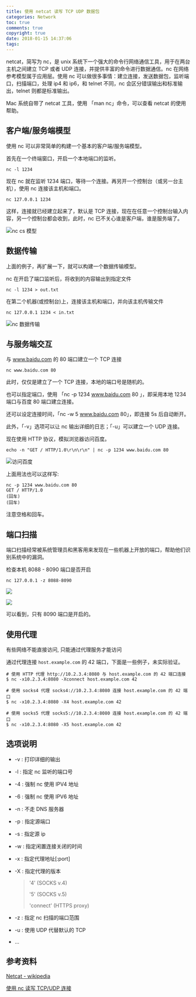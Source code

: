 ```yaml
---
title: 使用 netcat 读写 TCP UDP 数据包
categories: Network
toc: true
comments: true
copyright: true
date: 2018-01-15 14:37:06
tags:
---
```


netcat，简写为 nc，是 unix 系统下一个强大的命令行网络通信工具，用于在两台主机之间建立 TCP 或者 UDP 连接，并提供丰富的命令进行数据通信。nc 在网络参考模型属于应用层。使用 nc 可以做很多事情：建立连接，发送数据包，监听端口，扫描端口，处理 ip4 和 ip6，和 telnet 不同，nc 会区分错误输出和标准输出，telnet 则都是标准输出。

<!--more-->

Mac 系统自带了 netcat 工具，使用 「man nc」命令，可以查看 netcat 的使用帮助。



## 客户端/服务端模型

使用 nc 可以非常简单的构建一个基本的客户端/服务端模型。

首先在一个终端窗口，开启一个本地端口的监听。

```
nc -l 1234
```

现在 nc 就在监听 1234 端口，等待一个连接。再另开一个控制台（或另一台主机），使用 nc 连接该主机和端口。

```
nc 127.0.0.1 1234
```

这样，连接就已经建立起来了，默认是 TCP 连接，现在在任意一个控制台输入内容，另一个控制台都会收到，此时，nc 已不关心谁是客户端，谁是服务端了。

![nc cs 模型](https://user-images.githubusercontent.com/8939151/111024794-94c73a00-841b-11eb-9ff0-8f69adce6ce9.png)



## 数据传输

上面的例子，再扩展一下，就可以构建一个数据传输模型。

nc 在开启了端口监听后，将收到的内容输出到指定文件

```
nc -l 1234 > out.txt
```

在第二个机器(或控制台)上，连接该主机和端口，并向该主机传输文件

```
nc 127.0.0.1 1234 < in.txt
```

![nc 数据传输](https://user-images.githubusercontent.com/8939151/111024806-a0b2fc00-841b-11eb-9dc1-09dd866626b3.png)



## 与服务端交互

与 www.baidu.com 的 80 端口建立一个 TCP 连接

```
nc www.baidu.com 80
```

此时，仅仅是建立了一个 TCP 连接，本地的端口号是随机的。

也可以指定端口，使用 「nc -p 1234 www.baidu.com 80 」，即采用本地 1234 端口与百度 80 端口建立连接。

还可以设定连接时间，「nc -w 5 www.baidu.com 80」，即连接 5s 后自动断开。

此外，「-v」选项可以让 nc 输出详细的日志；「-u」可以建立一个 UDP 连接。

现在使用 HTTP 协议，模拟浏览器访问百度。

```
echo -n "GET / HTTP/1.0\r\n\r\n" | nc -p 1234 www.baidu.com 80
```

![访问百度](https://user-images.githubusercontent.com/8939151/111024833-b7f1e980-841b-11eb-97c8-cb350c13fa7a.png)


上面用法也可以这样写:

```
nc -p 1234 www.baidu.com 80
GET / HTTP/1.0
(回车)
(回车)
```

注意空格和回车。



## 端口扫描

端口扫描经常被系统管理员和黑客用来发现在一些机器上开放的端口，帮助他们识别系统中的漏洞。

检查本机 8088 - 8090 端口是否开启

```
nc 127.0.0.1 -z 8088-8090
```

![](https://user-images.githubusercontent.com/8939151/111024846-c93af600-841b-11eb-9e67-b009da510060.png)

![](https://user-images.githubusercontent.com/8939151/111024855-d2c45e00-841b-11eb-81fb-b39b6f2f4312.png)

可以看到，只有 8090 端口是开启的。



## 使用代理

有些网络不能直接访问, 只能通过代理服务才能访问

通过代理连接 `host.example.com` 的 42 端口，下面是一些例子，未实际验证。

```
# 使用 HTTP 代理 http://10.2.3.4:8080 与 host.example.com 的 42 端口连接
$ nc -x10.2.3.4:8080 -Xconnect host.example.com 42

# 使用 socks4 代理 socks4://10.2.3.4:8080 连接 host.example.com 的 42 端口
$ nc -x10.2.3.4:8080 -X4 host.example.com 42

# 使用 socks5 代理 socks5://10.2.3.4:8080 连接 host.example.com 的 42 端口
$ nc -x10.2.3.4:8080 -X5 host.example.com 42
```



## 选项说明

- -v : 打印详细的输出

- -l : 指定 nc 监听的端口号

- -4 : 强制 nc 使用 IPV4 地址

- -6 : 强制 nc 使用 IPV6 地址

- -n : 不走 DNS 服务器

- -p : 指定源端口

- -s : 指定源 ip

- -w : 指定闲置连接关闭的时间

- -x : 指定代理地址[:port]

- -X : 指定代理的版本

  > '4'  (SOCKS v.4)
  >
  > '5'  (SOCKS v.5)
  >
  > 'connect'  (HTTPS proxy)

- -z : 指定 nc 扫描的端口范围

- -u : 使用 UDP 代替默认的 TCP

- ...



## 参考资料

[Netcat - wikipedia](https://en.wikipedia.org/wiki/Netcat)

[使用 nc 读写 TCP/UDP 连接](http://www.ifmicro.com/%E8%AE%B0%E5%BD%95/2017/12/12/netcat-usage/)